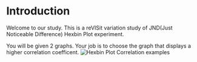 # Introduction

Welcome to our study. This is a reVISit variation study of JND(Just Noticeable Difference) Hexbin Plot experiment.

You will be given 2 graphs. Your job is to choose the graph that displays a higher correlation coefficent.
![Hexbin Plot Correlation examples](./assets/hexbin.png)